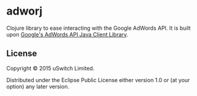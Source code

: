 # adworj

Clojure library to ease interacting with the Google AdWords API. It is built upon [Google's AdWords API Java Client Library](https://github.com/googleads/googleads-java-lib).

## License

Copyright &copy; 2015 uSwitch Limited.

Distributed under the Eclipse Public License either version 1.0 or (at
your option) any later version.
